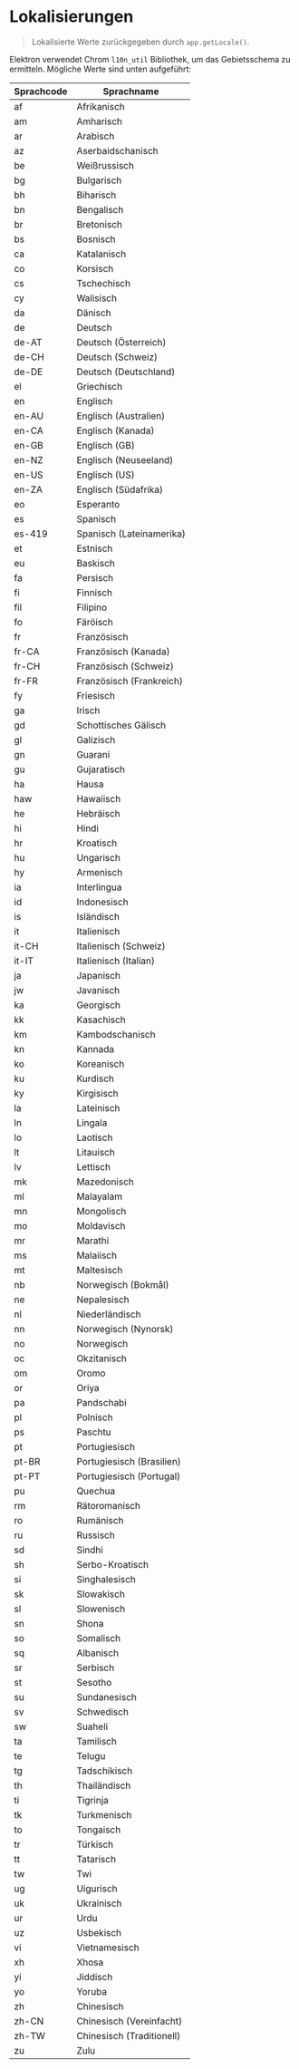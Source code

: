 # Lokalisierungen

> Lokalisierte Werte zurückgegeben durch `app.getLocale()`.

Elektron verwendet Chrom `l10n_util` Bibliothek, um das Gebietsschema zu ermitteln. Mögliche Werte sind unten aufgeführt:

| Sprachcode | Sprachname                |
| ---------- | ------------------------- |
| af         | Afrikanisch               |
| am         | Amharisch                 |
| ar         | Arabisch                  |
| az         | Aserbaidschanisch         |
| be         | Weißrussisch              |
| bg         | Bulgarisch                |
| bh         | Biharisch                 |
| bn         | Bengalisch                |
| br         | Bretonisch                |
| bs         | Bosnisch                  |
| ca         | Katalanisch               |
| co         | Korsisch                  |
| cs         | Tschechisch               |
| cy         | Walisisch                 |
| da         | Dänisch                   |
| de         | Deutsch                   |
| de-AT      | Deutsch (Österreich)      |
| de-CH      | Deutsch (Schweiz)         |
| de-DE      | Deutsch (Deutschland)     |
| el         | Griechisch                |
| en         | Englisch                  |
| en-AU      | Englisch (Australien)     |
| en-CA      | Englisch (Kanada)         |
| en-GB      | Englisch (GB)             |
| en-NZ      | Englisch (Neuseeland)     |
| en-US      | Englisch (US)             |
| en-ZA      | Englisch (Südafrika)      |
| eo         | Esperanto                 |
| es         | Spanisch                  |
| es-419     | Spanisch (Lateinamerika)  |
| et         | Estnisch                  |
| eu         | Baskisch                  |
| fa         | Persisch                  |
| fi         | Finnisch                  |
| fil        | Filipino                  |
| fo         | Färöisch                  |
| fr         | Französisch               |
| fr-CA      | Französisch (Kanada)      |
| fr-CH      | Französisch (Schweiz)     |
| fr-FR      | Französisch (Frankreich)  |
| fy         | Friesisch                 |
| ga         | Irisch                    |
| gd         | Schottisches Gälisch      |
| gl         | Galizisch                 |
| gn         | Guarani                   |
| gu         | Gujaratisch               |
| ha         | Hausa                     |
| haw        | Hawaiisch                 |
| he         | Hebräisch                 |
| hi         | Hindi                     |
| hr         | Kroatisch                 |
| hu         | Ungarisch                 |
| hy         | Armenisch                 |
| ia         | Interlingua               |
| id         | Indonesisch               |
| is         | Isländisch                |
| it         | Italienisch               |
| it-CH      | Italienisch (Schweiz)     |
| it-IT      | Italienisch (Italian)     |
| ja         | Japanisch                 |
| jw         | Javanisch                 |
| ka         | Georgisch                 |
| kk         | Kasachisch                |
| km         | Kambodschanisch           |
| kn         | Kannada                   |
| ko         | Koreanisch                |
| ku         | Kurdisch                  |
| ky         | Kirgisisch                |
| la         | Lateinisch                |
| ln         | Lingala                   |
| lo         | Laotisch                  |
| lt         | Litauisch                 |
| lv         | Lettisch                  |
| mk         | Mazedonisch               |
| ml         | Malayalam                 |
| mn         | Mongolisch                |
| mo         | Moldavisch                |
| mr         | Marathi                   |
| ms         | Malaiisch                 |
| mt         | Maltesisch                |
| nb         | Norwegisch (Bokmål)       |
| ne         | Nepalesisch               |
| nl         | Niederländisch            |
| nn         | Norwegisch (Nynorsk)      |
| no         | Norwegisch                |
| oc         | Okzitanisch               |
| om         | Oromo                     |
| or         | Oriya                     |
| pa         | Pandschabi                |
| pl         | Polnisch                  |
| ps         | Paschtu                   |
| pt         | Portugiesisch             |
| pt-BR      | Portugiesisch (Brasilien) |
| pt-PT      | Portugiesisch (Portugal)  |
| pu         | Quechua                   |
| rm         | Rätoromanisch             |
| ro         | Rumänisch                 |
| ru         | Russisch                  |
| sd         | Sindhi                    |
| sh         | Serbo-Kroatisch           |
| si         | Singhalesisch             |
| sk         | Slowakisch                |
| sl         | Slowenisch                |
| sn         | Shona                     |
| so         | Somalisch                 |
| sq         | Albanisch                 |
| sr         | Serbisch                  |
| st         | Sesotho                   |
| su         | Sundanesisch              |
| sv         | Schwedisch                |
| sw         | Suaheli                   |
| ta         | Tamilisch                 |
| te         | Telugu                    |
| tg         | Tadschikisch              |
| th         | Thailändisch              |
| ti         | Tigrinja                  |
| tk         | Turkmenisch               |
| to         | Tongaisch                 |
| tr         | Türkisch                  |
| tt         | Tatarisch                 |
| tw         | Twi                       |
| ug         | Uigurisch                 |
| uk         | Ukrainisch                |
| ur         | Urdu                      |
| uz         | Usbekisch                 |
| vi         | Vietnamesisch             |
| xh         | Xhosa                     |
| yi         | Jiddisch                  |
| yo         | Yoruba                    |
| zh         | Chinesisch                |
| zh-CN      | Chinesisch (Vereinfacht)  |
| zh-TW      | Chinesisch (Traditionell) |
| zu         | Zulu                      |